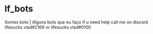 # lf_bots
Somes bots | Alguns bots que eu faço
if u need help call me on discord lifesucks.vlad#2169 or lifesucks.vlad#0100
